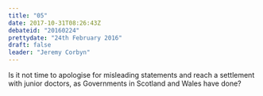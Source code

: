 ```yaml
---
title: "05"
date: 2017-10-31T08:26:43Z
debateid: "20160224"
prettydate: "24th February 2016"
draft: false
leader: "Jeremy Corbyn"
---
```


Is it not time to apologise for misleading statements and reach a settlement with junior doctors, as Governments in Scotland and Wales have done?